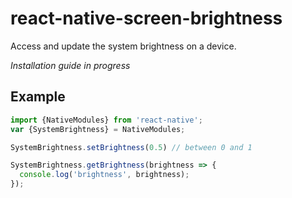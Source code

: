 # react-native-screen-brightness

Access and update the system brightness on a device.

_Installation guide in progress_

## Example
```js
import {NativeModules} from 'react-native';
var {SystemBrightness} = NativeModules;

SystemBrightness.setBrightness(0.5) // between 0 and 1

SystemBrightness.getBrightness(brightness => {
  console.log('brightness', brightness);
});
```
